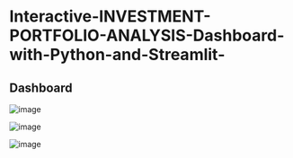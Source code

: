 # Interactive-INVESTMENT-PORTFOLIO-ANALYSIS-Dashboard-with-Python-and-Streamlit-

## Dashboard

![image](https://github.com/praneethaa83/Interactive-INVESTMENT-PORTFOLIO-ANALYSIS-Dashboard-with-Python-and-Streamlit-/assets/69303805/988dedb7-11ae-42f5-9e42-aa61b6f11969)

![image](https://github.com/praneethaa83/Interactive-INVESTMENT-PORTFOLIO-ANALYSIS-Dashboard-with-Python-and-Streamlit-/assets/69303805/09d55955-a082-4049-b110-34e973c65d7f)


![image](https://github.com/praneethaa83/Interactive-INVESTMENT-PORTFOLIO-ANALYSIS-Dashboard-with-Python-and-Streamlit-/assets/69303805/fa7990b5-7298-4d5c-bb4c-347ae08124fb)


